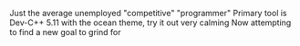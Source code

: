 Just the average unemployed "competitive" "programmer"
Primary tool is Dev-C++ 5.11 with the ocean theme, try it out very calming
Now attempting to find a new goal to grind for
